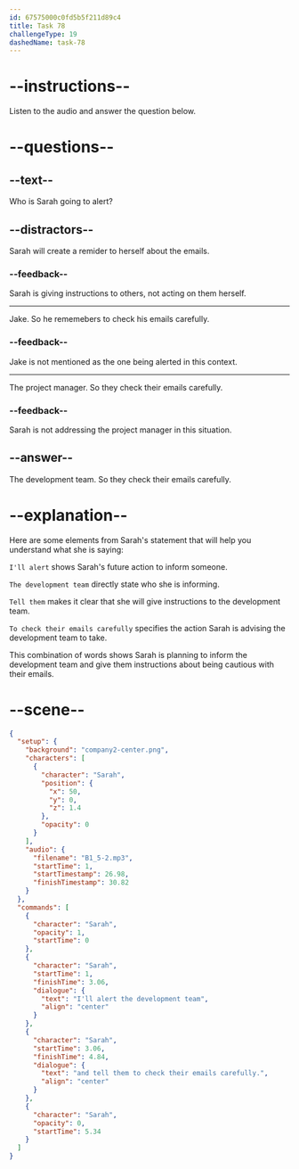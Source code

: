 ```yaml
---
id: 67575000c0fd5b5f211d89c4
title: Task 78
challengeType: 19
dashedName: task-78
---
```

<!-- (Audio) Sarah: I'll alert the development team and tell them to check their emails carefully. -->

# --instructions--

Listen to the audio and answer the question below.

# --questions--

## --text--

Who is Sarah going to alert?

## --distractors--

Sarah will create a remider to herself about the emails.

### --feedback--

Sarah is giving instructions to others, not acting on them herself.

---

Jake. So he rememebers to check his emails carefully.

### --feedback--

Jake is not mentioned as the one being alerted in this context.

---

The project manager. So they check their emails carefully.

### --feedback--

Sarah is not addressing the project manager in this situation.

## --answer--

The development team. So they check their emails carefully.

# --explanation--
 
Here are some elements from Sarah's statement that will help you understand what she is saying:

`I'll alert` shows Sarah's future action to inform someone. 

`The development team` directly state who she is informing. 

`Tell them` makes it clear that she will give instructions to the development team.

`To check their emails carefully` specifies the action Sarah is advising the development team to take.

This combination of words shows Sarah is planning to inform the development team and give them instructions about being cautious with their emails.

# --scene--

```json
{
  "setup": {
    "background": "company2-center.png",
    "characters": [
      {
        "character": "Sarah",
        "position": {
          "x": 50,
          "y": 0,
          "z": 1.4
        },
        "opacity": 0
      }
    ],
    "audio": {
      "filename": "B1_5-2.mp3",
      "startTime": 1,
      "startTimestamp": 26.98,
      "finishTimestamp": 30.82
    }
  },
  "commands": [
    {
      "character": "Sarah",
      "opacity": 1,
      "startTime": 0
    },
    {
      "character": "Sarah",
      "startTime": 1,
      "finishTime": 3.06,
      "dialogue": {
        "text": "I'll alert the development team",
        "align": "center"
      }
    },
    {
      "character": "Sarah",
      "startTime": 3.06,
      "finishTime": 4.84,
      "dialogue": {
        "text": "and tell them to check their emails carefully.",
        "align": "center"
      }
    },
    {
      "character": "Sarah",
      "opacity": 0,
      "startTime": 5.34
    }
  ]
}
```

